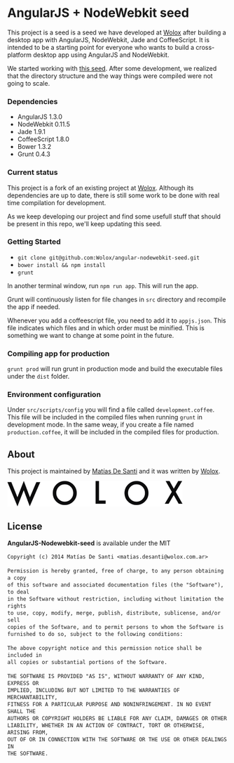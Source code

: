 # AngularJS + NodeWebkit seed

This project is a seed is a seed we have developed at [Wolox](http://www.wolox.com.ar)
after building a desktop app with AngularJS, NodeWebkit, Jade and CoffeeScript.
It is intended to be a starting point for everyone who wants to build a cross-platform desktop app
using AngularJS and NodeWebkit.

We started working with [this seed](https://github.com/Anonyfox/node-webkit-hipster-seed). After some
development, we realized that the directory structure and the way things were compiled were not going
to scale.

### Dependencies

* AngularJS  1.3.0
* NodeWebkit 0.11.5
* Jade 1.9.1
* CoffeeScript 1.8.0
* Bower 1.3.2
* Grunt 0.4.3

### Current status

This project is a fork of an existing project at [Wolox](http://www.wolox.com.ar). Although its dependencies are up to date, there is still some work to be done with real time compilation for development.

As we keep developing our project and find some usefull stuff that should be present in this repo, we'll keep updating this seed.

### Getting Started
* `git clone git@github.com:Wolox/angular-nodewebkit-seed.git`
* `bower install && npm install`
* `grunt`

In another terminal window, run `npm run app`. This will run the app.

Grunt will continuously listen for file changes in `src` directory and recompile the app if needed.

Whenever you add a coffeescript file, you need to add it to `appjs.json`. This file indicates which files and in which order must be minified. This is something we want to change at some point in the future.

### Compiling app for production

`grunt prod` will run grunt in production mode and build the executable files under the `dist` folder.

### Environment configuration
Under `src/scripts/config` you will find a file called `development.coffee`. This file will be included in the compiled files when running `grunt` in development mode. In the same weay, if you create a file named `production.coffee`, it will be included in the compiled files for production.

## About ##

This project is maintained by [Matías De Santi](https://github.com/mdesanti) and it was written by [Wolox](http://www.wolox.com.ar).

![Wolox](https://raw.githubusercontent.com/Wolox/press-kit/master/logos/logo_banner.png)

## License

**AngularJS-Nodewebkit-seed** is available under the MIT

    Copyright (c) 2014 Matías De Santi <matias.desanti@wolox.com.ar>

    Permission is hereby granted, free of charge, to any person obtaining a copy
    of this software and associated documentation files (the "Software"), to deal
    in the Software without restriction, including without limitation the rights
    to use, copy, modify, merge, publish, distribute, sublicense, and/or sell
    copies of the Software, and to permit persons to whom the Software is
    furnished to do so, subject to the following conditions:

    The above copyright notice and this permission notice shall be included in
    all copies or substantial portions of the Software.

    THE SOFTWARE IS PROVIDED "AS IS", WITHOUT WARRANTY OF ANY KIND, EXPRESS OR
    IMPLIED, INCLUDING BUT NOT LIMITED TO THE WARRANTIES OF MERCHANTABILITY,
    FITNESS FOR A PARTICULAR PURPOSE AND NONINFRINGEMENT. IN NO EVENT SHALL THE
    AUTHORS OR COPYRIGHT HOLDERS BE LIABLE FOR ANY CLAIM, DAMAGES OR OTHER
    LIABILITY, WHETHER IN AN ACTION OF CONTRACT, TORT OR OTHERWISE, ARISING FROM,
    OUT OF OR IN CONNECTION WITH THE SOFTWARE OR THE USE OR OTHER DEALINGS IN
    THE SOFTWARE.
